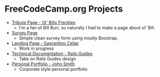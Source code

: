 # FreeCodeCamp.org Projects

* [Tribute Page - Ol' Billy Freckles](https://ezfuse.com/fcc-projects/tribute)
  * I'm a fan of Bill Burr, so naturally I had to make a page about ol' Bill.
* [Survey Page](https://geno.works/fcc-projects/survey)
  * Simple clean survey form using mostly Boostrap.
* [Landing Page - Sagrantino Cellar](https://ezfuse.com/fcc-projects/landing)
  * Work in progress
* [Techincal Documentation - Rails Guides](https://ezfuse.com/fcc-projects/doc)
  * Take on Rails Guides design
* [Personal Portfolio - John Smith](https://ezfuse.com/fcc-projects/portfolio/)
  * Corporate style personal portfolio
